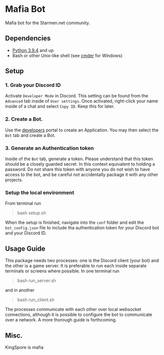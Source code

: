 # Mafia Bot

Mafia bot for the Starmen.net community.

## Dependencies
* [Python 3.9.4](https://www.python.org/) and up
* Bash or other Unix-like shell (see [cmder](https://cmder.net/) for Windows)

## Setup

### 1. Grab your Discord ID

Activate `Developer Mode` in Discord. This setting can be found from the `Advanced` tab inside of `User settings`. Once activated, right-click your name inside of a chat and select `Copy ID`. Keep this for later.

### 2. Create a Bot.

Use the [developers](https://discord.com/developers/applications) portal to create an Application. You may then select the `Bot` tab and create a Bot.

### 3. Generate an Authentication token

Inside of the `Bot` tab, generate a token. Please understand that this token should be a closely guarded secret. In this context equivalent to holding a password. Do not share this token with anyone you do not wish to have access to the bot, and be careful not accidentally package it with any other projects.

### Setup the local environment

From terminal run

> bash setup.sh

When the setup is finished, navigate into the `conf` folder and edit the `bot_config.json` file to include tha authentication token for your Discord bot and your Discord ID.


## Usage Guide

This package needs two processes: one is the Discord client (your bot) and the other is a game server. It is preferable to run each inside separate terminals or screens where possible. In one terminal run

> bash run_server.sh

and in another

> bash run_client.sh

The processes communicate with each other over local websocket connections, although it is possible to configure the bot to communicate over a network. A more thorough guide is forthcoming.


## Misc.

KingSpore is mafia